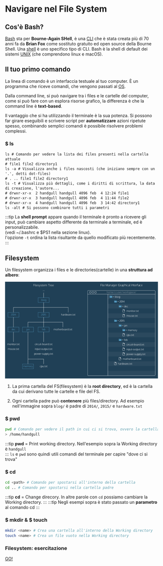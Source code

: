 # Navigare nel File System

## Cos'è Bash?
[Bash](https://en.wikipedia.org/wiki/Bash_(Unix_shell)) sta per **Bourne-Again SHell**, è una [CLI](https://it.wikipedia.org/wiki/Interfaccia_a_riga_di_comando) che è stata creata più di 70 anni fa da **Brian Fox** come sostituto gratuito ed open source della Bourne Shell. Una [shell](https://it.wikipedia.org/wiki/Shell_(informatica)) è uno specifico tipo di CLI. Bash è la shell di default dei sistemi [UNIX](https://it.wikipedia.org/wiki/Unix) (che comprendono linux e macOS).

## Il tuo primo comando

La linea di comando è un interfaccia testuale al tuo computer. È un programma che riceve comandi, che vengono passati al [OS](https://it.wikipedia.org/wiki/Sistema_operativo).

Dalla command line, si può navigare tra i files e le cartelle del computer, come si può fare con un esplora risorse grafico, la differenza è che la command line è **text-based**.

Il vantaggio che si ha utilizzando il terminale è la sua potenza. Si possono far girare eseguibili e scrivere script per **automatizzare** azioni ripetute spesso, combinando semplici comandi è possibile risolvere problemi complessi.

### $ ls
``` sh{1,3,5,9}
ls # Comando per vedere la lista dei files presenti nella cartella attuale
# file1 file2 directory1
ls -a # Visualizza anche i files nascosti (che iniziano sempre con un '.', detti dot-files)
# . .. file1 file2 directory1
ls -t # Visualizza più dettagli, come i diritti di scrittura, la data di creazione, l'autore...
# drwxr-xr-x  2 handgull handgull 4096 feb  4 12:24 file1
# drwxr-xr-x  3 handgull handgull 4096 feb  4 11:44 file2
# drwxr-xr-x  4 handgull handgull 4096 feb  3 14:42 directory1
ls -alt # Si possono combinare tutti i parametri
```
:::tip
La **shell prompt** appare quando il terminale è pronto a ricevere gli input, può cambiare aspetto differente da terminale a terminale, ed è personalizzabile.<br>
(vedi ~/.bashrc e $PS1 nella sezione linux).<br>
l'opzione `-t` ordina la lista risultante da quello modificato più recentemente.
:::

## Filesystem

Un filesystem organizza i files e le directories(cartelle) in una **struttura ad albero**:

![bash-diagrams-01](./assets/bash-diagrams-01.png)

1. La prima cartella del FS(filesystem) è la **root directory**, ed è la cartella da cui derivano tutte le cartelle e file del FS.

2. Ogni cartella padre può **contenere** più files/directory. Ad esempio nell'immagine sopra `blog/` è padre di `2014/`, `2015/` e `hardware.txt`

### $ pwd
``` sh
pwd # Comando per vedere il path in cui ci si trova, ovvero la cartella ed i suo percorso
> /home/handgull
```
:::tip
**pwd** = Print working directory. Nell'esempio sopra la Working directory è `handgull`<br>
:::
`ls` e `pwd` sono quindi utili comandi del terminale per capire "dove ci si trova"

### $ cd
``` sh
cd <path> # Comando per spostarsi all'interno della cartella
cd .. # Comando per spostarsi nella cartella padre
```
:::tip
**cd** = Change direcory. In altre parole con `cd` possiamo cambiare la Working directory.
:::
:::tip
Negli esempi sopra è stato passato un **parametro** al comando cd
:::
### $ mkdir & $ touch
``` sh
mkdir <name> # Crea una cartella all'interno della Working directory
touch <name> # Crea un file vuoto nella Working directory
```

### Filesystem: esercitazione

[GO!](./exercise-bicycle-world.md)